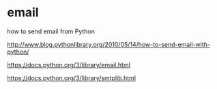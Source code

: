 # email
how to send email from Python

http://www.blog.pythonlibrary.org/2010/05/14/how-to-send-email-with-python/

https://docs.python.org/3/library/email.html

https://docs.python.org/3/library/smtplib.html
